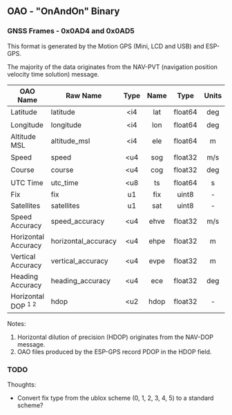 ## OAO - "OnAndOn" Binary

### GNSS Frames - 0x0AD4 and 0x0AD5

This format is generated by the Motion GPS (Mini, LCD and USB) and ESP-GPS. 

The majority of the data originates from the NAV-PVT (navigation position velocity time solution) message.

| OAO Name                      | Raw Name            | Type | Name |  Type   | Units |     Resolution      |
| ----------------------------- | ------------------- | :--: | :--: | :-----: | :---: | :-----------------: |
| Latitude                      | latitude            | <i4  | lat  | float64 |  deg  | 1 x 10<sup>-7</sup> |
| Longitude                     | longitude           | <i4  | lon  | float64 |  deg  | 1 x 10<sup>-7</sup> |
| Altitude MSL                  | altitude_msl        | <i4  | ele  | float64 |   m   | 1 x 10<sup>-3</sup> |
| Speed                         | speed               | <u4  | sog  | float32 |  m/s  | 1 x 10<sup>-3</sup> |
| Course                        | course              | <u4  | cog  | float32 |  deg  | 1 x 10<sup>-3</sup> |
| UTC Time                      | utc_time            | <u8  |  ts  | float64 |   s   | 1 x 10<sup>-3</sup> |
| Fix                           | fix                 |  u1  | fix  |  uint8  |   -   |          -          |
| Satellites                    | satellites          |  u1  | sat  |  uint8  |   -   |          -          |
| Speed Accuracy                | speed_accuracy      | <u4  | ehve | float32 |  m/s  | 1 x 10<sup>-3</sup> |
| Horizontal Accuracy           | horizontal_accuracy | <u4  | ehpe | float32 |   m   | 1 x 10<sup>-3</sup> |
| Vertical Accuracy             | vertical_accuracy   | <u4  | evpe | float32 |   m   | 1 x 10<sup>-3</sup> |
| Heading Accuracy              | heading_accuracy    | <u4  | ece  | float32 |  deg  | 1 x 10<sup>-3</sup> |
| Horizontal DOP <sup>1 2</sup> | hdop                | <u2  | hdop | float32 |   -   | 1 x 10<sup>-2</sup> |

Notes:

1. Horizontal dilution of precision (HDOP) originates from the NAV-DOP message.
2. OAO files produced by the ESP-GPS record PDOP in the HDOP field.



### TODO

Thoughts:

- Convert fix type from the ublox scheme (0, 1, 2, 3, 4, 5) to a standard scheme?

